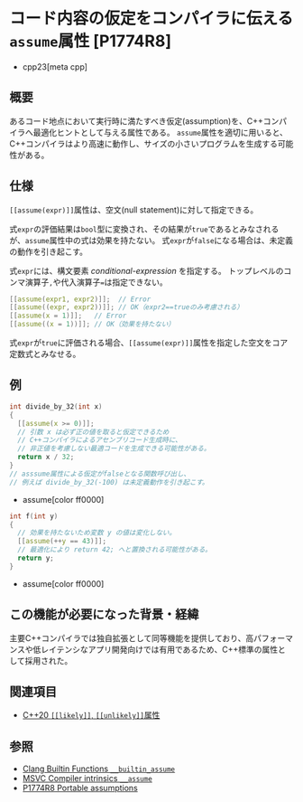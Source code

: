 # コード内容の仮定をコンパイラに伝える`assume`属性 [P1774R8]
* cpp23[meta cpp]

## 概要
あるコード地点において実行時に満たすべき仮定(assumption)を、C++コンパイラへ最適化ヒントとして与える属性である。
`assume`属性を適切に用いると、C++コンパイラはより高速に動作し、サイズの小さいプログラムを生成する可能性がある。


## 仕様
`[[assume(expr)]]`属性は、空文(null statement)に対して指定できる。

式`expr`の評価結果は`bool`型に変換され、その結果が`true`であるとみなされるが、`assume`属性中の式は効果を持たない。
式`expr`が`false`になる場合は、未定義の動作を引き起こす。

式`expr`には、構文要素 _conditional-expression_ を指定する。
トップレベルのコンマ演算子`,`や代入演算子`=`は指定できない。

```cpp
[[assume(expr1, expr2)]];  // Error
[[assume((expr, expr2))]]; // OK（expr2==trueのみ考慮される）
[[assume(x = 1)]];   // Error
[[assume((x = 1))]]; // OK（効果を持たない）
```

式`expr`が`true`に評価される場合、`[[assume(expr)]]`属性を指定した空文をコア定数式とみなせる。


## 例
```cpp
int divide_by_32(int x)
{
  [[assume(x >= 0)]];
  // 引数 x は必ず正の値を取ると仮定できるため
  // C++コンパイラによるアセンブリコード生成時に、
  // 非正値を考慮しない最適コードを生成できる可能性がある。
  return x / 32;
}
// asssume属性による仮定がfalseとなる関数呼び出し、
// 例えば divide_by_32(-100) は未定義動作を引き起こす。
```
* assume[color ff0000]

```cpp
int f(int y)
{
  // 効果を持たないため変数 y の値は変化しない。
  [[assume(++y == 43)]];
  // 最適化により return 42; へと置換される可能性がある。
  return y;
}
```
* assume[color ff0000]


## この機能が必要になった背景・経緯
主要C++コンパイラでは独自拡張として同等機能を提供しており、高パフォーマンスや低レイテンシなアプリ開発向けでは有用であるため、C++標準の属性として採用された。


## 関連項目
- [C++20 `[[likely]]`, `[[unlikely]]`属性](/lang/cpp20/likely_and_unlikely_attributes.md)


## 参照
- [Clang Builtin Functions `__builtin_assume`](https://clang.llvm.org/docs/LanguageExtensions.html)
- [MSVC Compiler intrinsics `__assume`](https://learn.microsoft.com/en-us/cpp/intrinsics/assume)
- [P1774R8 Portable assumptions](https://www.open-std.org/jtc1/sc22/wg21/docs/papers/2022/p1774r8.pdf)

